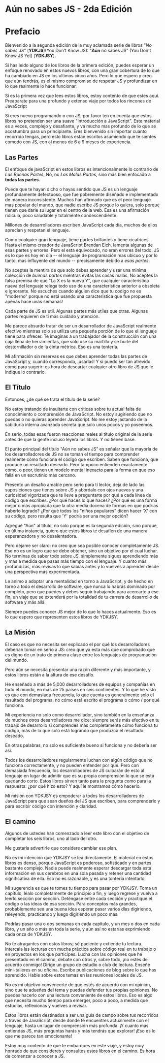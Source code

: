 # Aún no sabes JS - 2da Edición

# Prefacio

Bienvenido a la segunda edición de la muy aclamada serie de libros "*No sabes JS*" (**YDKJS**)(You Don't Know JS): "***Aún***  no sabes JS" (You Don't Know JS Yet) (**YDKJSY**).

Si has leido alguno de los libros de la primera edición, puedes esperar un enfoque renovado en estos nuevos libros, con una gran cobertura de lo que ha cambiado en JS en los ultimos cinco años. Pero lo que espero y creo que aún tendrás, es el mismo compromiso de respetar JS y profundizar en lo que realmente lo hace funcionar.

Si es la primera vez que lees estos libros, estoy contento de que estes aqui. Preaparate para una profundo y extenso viaje por todos los rincones de JavaScript

Si eres nuevo programando o con JS, por favor ten en cuenta que estos libros no pretenden ser una suave "Introducción a JavaScript". Este material es a veces, complejo y desafiante, y va mucho mas profundo de lo que se acostumbra para un principiante. Eres bienvenido sin importar cuanto recorrido tengas, pero esto libros estan escritos asumiendo que te sientes comodo con JS, con al menos de 6 a 9 meses de experiencia.

## Las Partes

El enfoque de javaScript en estos libros es intencionalmente lo contrario de *Las Buenas Partes*, No, no *Las Malas Partes*, sino más bien enfocado a **todas las partes.**

Puede que te hayan dicho o hayas sentido que JS es un lenguaje profundamente defectuoso, que fue pobremente diseñado e implementado de manera inconsistente. Muchos han afirmado que es el peor lenguaje mas popular del mundo, que nadie escribe JS porque lo quiera, solo porque tienen que darle su lugar en el centro de la web. Esa es una afirmación ridicula, poco saludable y totalmente condescendiente.

Millones de desarrolladores escriben JavaScript cada dia, muchos de ellos aprecian y respetan el lenguaje.

Como cualquier gran lenguaje, tiene partes brillantes y tiene cicatrices. Hasta el mismo creador de JavaScript Brendan Eich, lamenta algunas de esas partes y errores. Pero el esta equivocado, no eran errores del todo. JS es lo que es hoy en día -- el lenguaje de programación mas ubicuo y por lo tanto, mas influyente del mundo -- precisamente debido a *esas partes*. 

No aceptes la mentira de que solo debes aprender y usar una minima colección de *buenas partes* mientras evitas las cosas malas. No aceptes la falsa premisa de que "La X es la nueva Y", que cualquier caracteristica nueva del lenguaje relega todo uso de una caracteristica anterior a obsoleta e ignorante. No escuches cuando alguien dice que tu codigo no es "moderno" porque no está usando una caracteristica que fue propuesta apenas hace unas semanas!

Cada parte de JS es util. Algunas partes más utiles que otras. Algunas partes requieren de tí más cuidado y atención.

Me parece absurdo tratar de ser un desarrollador de JavaScript realmente efectivo mientras solo se utiliza una pequeña porción de lo que el lenguaje tiene para ofrecer. Te imaginas a un trabajador de la construcción con una caja llena de herramientas, que solo use su martillo y se burle del destornillador o de la cinta métrica. Eso es una tontería.

Mi afirmación sin reservas es que debes aprender todas las partes de JavaScript y, cuando corresponda, ¡usarlas! Y si puedo ser tan atrevido como para sugerir: es hora de descartar cualquier otro libro de JS que le indique lo contrario.

## El Título

Entonces, ¿de qué se trata el título de la serie?

No estoy tratando de insultarte con críticas sobre tu actual falta de conocimiento o comprensión de JavaScript. No estoy sugiriendo que no puedas o no quieras aprender JavaScript. No me estoy jactando de la sabiduría interna avanzada secreta que solo unos pocos y yo poseemos.

En serio, todas esas fueron reacciones reales al título original de la serie antes de que la gente incluso leyera los libros. Y no tienen base.

El punto principal del título "Aún no sabes JS" es señalar que la mayoría de los desarrolladores de JS no se toman el tiempo para comprender realmente cómo funciona el código que escriben. Saben que funciona, que produce un resultado deseado. Pero tampoco entienden exactamente cómo, o peor, tienen un modelo mental inexacto para la forma en que eso falla en un escrutinio más cercano.

Presento un desafío amable pero serio para tí lector, deja de lado las suposiciones que tienes sobre JS y abórdalo con ojos nuevos y una curiosidad vigorizada que te lleve a preguntarte por qué a cada línea de código que escribes. ¿Por qué haces lo que haces? ¿Por qué es una forma mejor o más apropiada que la otra media docena de formas en que podrías haberlo logrado? ¿Por qué todos los "niños populares" dicen hacer 'X' con su código, pero resulta que 'Y' podría ser una mejor opción?

Agregué "Aún" al título, no solo porque es la segunda edición, sino porque, en última instancia, quiero que estos libros te desafíen de una manera esperanzadora y no desalentadora.

Pero déjame ser claro: no creo que sea posible conocer completamente JS. Ese no es un logro que se debe obtener, sino un objetivo por el cual luchar. No terminas de saber todo sobre JS, simplemente sigues aprendiendo más y más a medida que pasas más tiempo con el lenguaje. Y cuanto más profundizas, más revisas lo que sabías antes y lo vuelves a aprender desde una perspectiva más experimentada.

Le animo a adoptar una mentalidad en torno a JavaScript, y de hecho en torno a todo el desarrollo de software, que nunca lo habrás dominado por completo, pero que puedes y debes seguir trabajando para acercarte a ese fin, un viaje que se extenderá por la totalidad de tu carrera de desarrollo de software y más allá.

Siempre puedes conocer JS mejor de lo que lo haces actualmente. Eso es lo que espero que representen estos libros de YDKJSY.

## La Misión

El caso es que no necesita ser explicado el por qué los desarrolladores deberían tomar en serio a JS: creo que ya esta más que comprobado que es digno de un trato de primera clase entre los lenguajes de programación del mundo.

Pero aún se necesita presentar una razón diferente y más importante, y estos libros están a la altura de ese desafío.

He enseñado a más de 5,000 desarrolladores de equipos y compañías en todo el mundo, en más de 25 países en seis continentes. Y lo que he visto es que con demasiada frecuencia, lo que cuenta es generalmente solo el resultado del programa, no cómo está escrito el programa o cómo / por qué funciona.

Mi experiencia no solo como desarrollador, sino también en la enseñanza de muchos otros desarrolladores me dice: siempre serás más efectivo en tu trabajo de desarrollo si comprendes más completamente cómo funciona tu código, más de lo que solo está logrando que produzca el resultado deseado.

En otras palabras, no solo es suficiente bueno si funciona y no debería ser así.

Todos los desarrolladores regularmente luchan con algún código que no funciona correctamente, y no pueden entender por qué. Pero con demasiada frecuencia, los desarrolladores de JS culparán de esto al lenguaje en lugar de admitir que es su propia comprensión lo que se está quedando corto. Estos libros sirven tanto para la pregunta como para la respuesta: ¿por qué hizo esto? Y aquí le mostramos cómo hacerlo.

Mi misión con YDKJSY es empoderar a todos los desarrolladores de JavaScript para que sean dueños del JS que escriben, para comprenderlo y para escribir código con intención y claridad.

## El camino

Algunos de ustedes han comenzado a leer este libro con el objetivo de completar los seis libros, uno al lado del otro.

Me gustaría advertirle que considere cambiar ese plan.

No es mi intención que YDKJSY se lea directamente. El material en estos libros es denso, porque JavaScript es poderoso, sofisticado y en partes bastante complejo. Nadie puede realmente esperar descargar toda esta información en sus cerebros en una sola pasada y retener una cantidad significativa de ella. Eso no es razonable, y es una tontería intentarlo.

Mi sugerencia es que te tomes tu tiempo para pasar por YDKJSY. Toma un capítulo, léalo completamente de principio a fin, y luego regrese y vuelva a leerlo sección por sección. Deténgase entre cada sección y practique el código o las ideas de esa sección. Para conceptos más grandes, probablemente sea una buena idea esperar pasar varios días digiriendo, releyendo, practicando y luego digiriendo un poco más.

Podrías pasar una o dos semanas en cada capítulo, y un mes o dos en cada libro, y un año o más en toda la serie, y aún así no estarías exprimiendo cada onza de YDKJSY.

No te atragantes con estos libros; sé paciente y extiende tu lectura. Intercala las lecturas con mucha práctica sobre código real en tu trabajo o en proyectos en los que participes. Lucha con las opiniones que he presentado en el camino, debate con otros y, sobre todo, ¡no estés de acuerdo conmigo! Dirige un grupo de estudio o club de lectura. Enseñe mini-talleres en su oficina. Escribe publicaciones de blog sobre lo que has aprendido. Hable sobre estos temas en las reuniones locales de JS.

No es mi objetivo convencerte de que estés de acuerdo con mi opinión, sino que te adueñes del tema y puedas defender tus propias opiniones. No puedes hacerlo con una lectura conveniente de estos libros. Eso es algo que necesita mucho tiempo para emerger, poco a poco, a medida que estudias, reflexionas y vuelves a revisar.

Estos libros están destinados a ser una guía de campo sobre tus recorridos a través de JavaScript, desde donde te encuentres actualmente con el lenguaje, hasta un lugar de comprensión más profunda. ¡Y cuanto más entiendas JS, más preguntas harás y más tendrás que explorar! ¡Eso es lo que me parece tan emocionante!

Estoy muy contento de que te embarques en este viaje, y estoy muy honrado de que consideres y consultes estos libros en el camino. Es hora de comenzar a conocer a JS.



